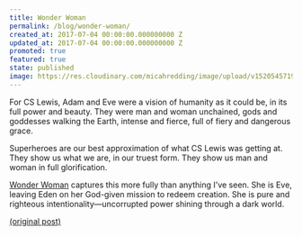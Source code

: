 ```yaml
---
title: Wonder Woman
permalink: /blog/wonder-woman/
created_at: 2017-07-04 00:00:00.000000000 Z
updated_at: 2017-07-04 00:00:00.000000000 Z
promoted: true
featured: true
state: published
image: https://res.cloudinary.com/micahredding/image/upload/v1520545719/wonder_woman.jpg
---
```

For CS Lewis, Adam and Eve were a vision of humanity as it could be, in its full power and beauty. They were man and woman unchained, gods and goddesses walking the Earth, intense and fierce, full of fiery and dangerous grace.

Superheroes are our best approximation of what CS Lewis was getting at. They show us what we are, in our truest form. They show us man and woman in full glorification.

[Wonder Woman](https://www.amazon.com/Wonder-Woman-Gal-Gadot/dp/B072FNHS9P/ref=as_li_ss_tl?ie=UTF8&qid=1520546142&sr=8-3&keywords=wonder+woman&linkCode=ll1&tag=micahredding-20&linkId=352dc0a2c2613fdaa8b4a13690ffbcfb) captures this more fully than anything I've seen. She is Eve, leaving Eden on her God-given mission to redeem creation. She is pure and righteous intentionality—uncorrupted power shining through a dark world.

[(original post)](https://www.facebook.com/photo.php?fbid=10154633033582361&set=a.50321487360.49669.510967360&type=3&theater)
